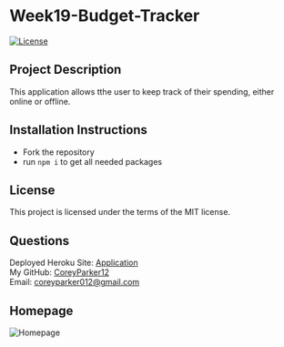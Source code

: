 # Week19-Budget-Tracker

  [![License](https://img.shields.io/badge/License-MIT-blue.svg)](https://opensource.org/licenses/MIT)

## Project Description

This application allows tthe user to keep track of their spending, either online or offline.

## Installation Instructions

* Fork the repository
* run `npm i` to get all needed packages

## License

  This project is licensed under the terms of the MIT license.  

## Questions

Deployed Heroku Site: [Application](https://tech-blog-coreyparker.herokuapp.com/)  
My GitHub: [CoreyParker12](https://github.com/CoreyParker12)  
Email: coreyparker012@gmail.com

## Homepage

![Homepage](public/images/homepage.JPG)

